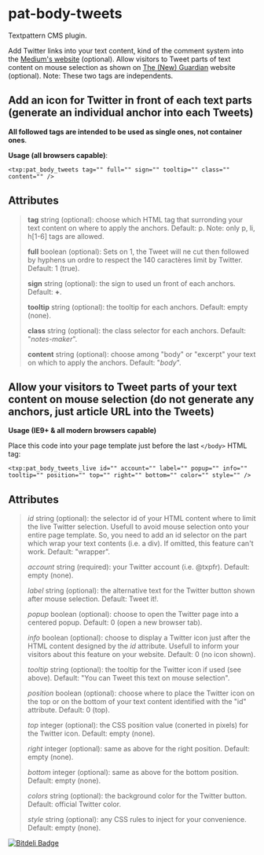 # pat-body-tweets

Textpattern CMS plugin.

Add Twitter links into your text content, kind of the comment system into the [Medium's website](http://medium.com) (optional). Allow visitors to Tweet parts of text content on mouse selection as shown on [The (New) Guardian](http://next.theguardian.com) website (optional). Note: These two tags are independents.

## Add an icon for Twitter in front of each text parts (generate an individual anchor into each Tweets)

**All followed tags are intended to be used as single ones, not container ones**.

**Usage (all browsers capable)**:

    <txp:pat_body_tweets tag="" full="" sign="" tooltip="" class="" content="" />

## Attributes

> **tag** string (optional): choose which HTML tag that surronding your text content on where to apply the anchors. Default: p. Note: only p, li, h[1-6] tags are allowed.
>
> **full** boolean (optional): Sets on 1, the Tweet will ne cut then followed by hyphens un ordre to respect the 140 caractères limit by Twitter. Default: 1 (true).
>
> **sign** string (optional): the sign to used un front of each anchors. Default: **+**.
>
> **tooltip** string (optional): the tooltip for each anchors. Default: empty (none).
>
> **class** string (optional): the class selector for each anchors. Default: "*notes-maker*".
>
> **content** string (optional): choose among "body" or "excerpt" your text on which to apply the anchors. Default: "*body*".


## Allow your visitors to Tweet parts of your text content on mouse selection (do not generate any anchors, just article URL into the Tweets)

**Usage (IE9+ & all modern browsers capable)**

Place this code into your page template just before the last <code>&lt;/body&gt;</code> HTML tag:

    <txp:pat_body_tweets_live id="" account="" label="" popup="" info="" tooltip="" position="" top="" right="" bottom="" color="" style="" />

## Attributes

> *id* string (optional): the selector id of your HTML content where to limit the live Twitter selection. Usefull to avoid mouse selection onto your entire page template. So, you need to add an id selector on the part which wrap your text contents (i.e. a div). If omitted, this feature can't work. Default: "wrapper".
>
> *account* string (required): your Twitter account (i.e. @txpfr). Default: empty (none).
>
> *label* string (optional): the alternative text for the Twitter button shown after mouse selection. Default: Tweet it!.
>
> *popup* boolean (optional): choose to open the Twitter page into a centered popup. Default: 0 (open a new browser tab).
>
> *info* boolean (optional): choose to display a Twitter icon just after the HTML content designed by the *id* attribute. Usefull to inform your visitors about this feature on your website. Default: 0 (no icon shown).
>
> *tooltip* string (optional): the tooltip for the Twitter icon if used (see above). Default: "You can Tweet this text on mouse selection".
>
> *position* boolean (optional): choose where to place the Twitter icon on the top or on the bottom of your text content identified with the "id" attribute. Default: 0 (top).
>
> *top* integer (optional): the CSS position value (conerted in pixels) for the Twitter icon. Default: empty (none).
>
> *right* integer (optional): same as above for the right position. Default: empty (none).
>
> *bottom* integer (optional): same as above for the bottom position. Default: empty (none).
>
> *colors* string (optional): the background color for the Twitter button. Default: official Twitter color.
>
> *style* string (optional): any CSS rules to inject for your convenience. Default: empty (none).



[![Bitdeli Badge](https://d2weczhvl823v0.cloudfront.net/cara-tm/pat-body-tweets/trend.png)](https://bitdeli.com/free "Bitdeli Badge")


